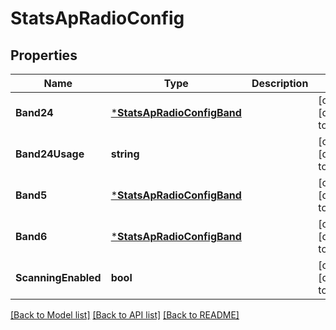 # StatsApRadioConfig

## Properties
Name | Type | Description | Notes
------------ | ------------- | ------------- | -------------
**Band24** | [***StatsApRadioConfigBand**](stats_ap_radio_config_band.md) |  | [optional] [default to null]
**Band24Usage** | **string** |  | [optional] [default to null]
**Band5** | [***StatsApRadioConfigBand**](stats_ap_radio_config_band.md) |  | [optional] [default to null]
**Band6** | [***StatsApRadioConfigBand**](stats_ap_radio_config_band.md) |  | [optional] [default to null]
**ScanningEnabled** | **bool** |  | [optional] [default to null]

[[Back to Model list]](../README.md#documentation-for-models) [[Back to API list]](../README.md#documentation-for-api-endpoints) [[Back to README]](../README.md)

